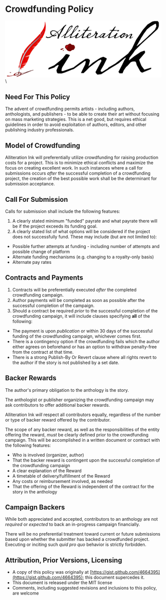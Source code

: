 # Crowdfunding Policy

![](aink_logo.png "Alliteration Ink")  \  

## Need For This Policy

The advent of crowdfunding permits artists - including authors, anthologists, and publishers - to be able to create their art without focusing on mass marketing strategies.  This is a net good, but requires ethical guidelines in order to avoid exploitation of authors, editors, and other publishing industry professionals.

## Model of Crowdfunding

Alliteration Ink will preferentially utilize crowdfunding for raising production costs for a project.  This is to minimize ethical conflicts and maximize the focus on creating excellent work.  In such instances where a call for submissions occurs *after* the successful completion of a crowdfunding project, the creation of the best possible work shall be the determinant for submission acceptance.

## Call For Submission

Calls for submission shall include the following features:

1. A clearly stated minimum "funded" payrate and what payrate there will be if the project exceeds its funding goal.
2. A clearly stated list of what options will be considered if the project does not successfully fund.  These may include (but are not limited to): 
* Possible further attempts at funding - including number of attempts and possible change of platform
* Alternate funding mechanisms (e.g. changing to a royalty-only basis)
* Alternate pay rates

## Contracts and Payments

1. Contracts will be preferentially executed *after* the completed crowdfunding campaign.
2. Author payments will be completed as soon as possible after the successful completion of the campaign.
3. Should a contract be required *prior* to the successful completion of the crowdfunding campaign, it will include clauses specifying **all** of the following:
*  The payment is upon *publication* or within 30 days of the successful funding of the crowdfunding campaign, whichever comes first.
*  There is a contingency option if the crowdfunding fails which the author either agrees on beforehand or has an option to withdraw penalty-free from the contract at that time.
*  There is a strong Publish-By Or Revert clause where all rights revert to the author if the story is not published by a set date.

## Backer Rewards

The author's primary obligation to the anthology is the story.

The anthologist or publisher organizing the crowdfunding campaign may ask contributors to offer additional backer rewards.  

Alliteration Ink *will* respect all contributors equally, regardless of the number or type of backer reward offered by the contributor.

The scope of any backer reward, as well as the responsibilities of the entity offering the reward, *must* be clearly defined prior to the crowdfunding campaign.  This will be accomplished in a written document or contract with the following features:

* Who is involved (organizer, author)
* That the backer reward is contingent upon the successful completion of the crowdfunding campaign
* A clear explanation of the Reward
* A timetable of delivery/fulfillment of the Reward
* Any costs or reimbursement involved, as needed
* That the offering of the Reward is independent of the contract for the story in the anthology

## Campaign Backers

While both appreciated and accepted, contributors to an anthology are not *required* or *expected* to back an in-progress campaign financially.

There will be no preferential treatment toward current or future submissions based upon whether the submitter has backed a crowdfunded project.  Executing or inciting such *quid pro quo* behavior is strictly forbidden.

## Attribution, Prior Versions, Licensing

* A copy of this policy was originally at [https://gist.github.com/4664395](https://gist.github.com/4664395); this document supercedes it.
* This document is released under the MIT license
* Comments, including suggested revisions and inclusions to this policy, are welcome